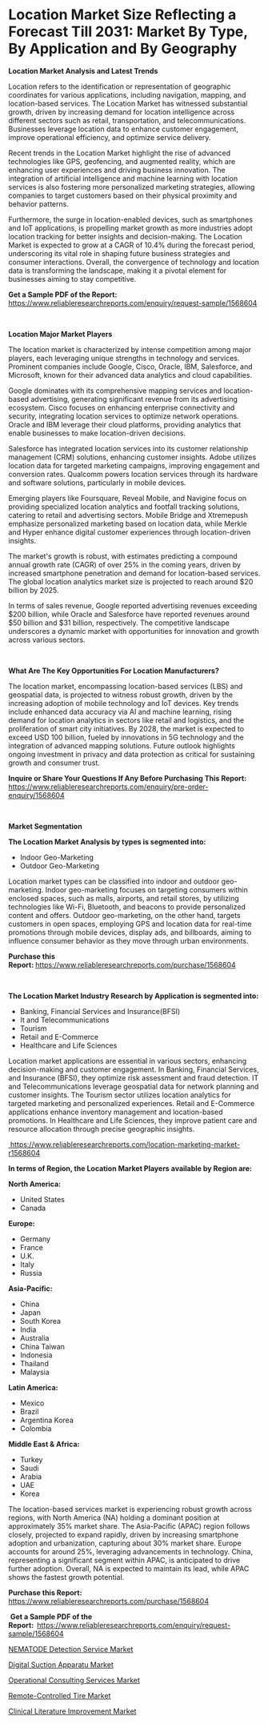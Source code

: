 <p><h1>Location Market Size Reflecting a Forecast Till 2031: Market By Type, By Application and By Geography</h1></p><p><strong>Location Market Analysis and Latest Trends</strong></p>
<p><p>Location refers to the identification or representation of geographic coordinates for various applications, including navigation, mapping, and location-based services. The Location Market has witnessed substantial growth, driven by increasing demand for location intelligence across different sectors such as retail, transportation, and telecommunications. Businesses leverage location data to enhance customer engagement, improve operational efficiency, and optimize service delivery.</p><p>Recent trends in the Location Market highlight the rise of advanced technologies like GPS, geofencing, and augmented reality, which are enhancing user experiences and driving business innovation. The integration of artificial intelligence and machine learning with location services is also fostering more personalized marketing strategies, allowing companies to target customers based on their physical proximity and behavior patterns.</p><p>Furthermore, the surge in location-enabled devices, such as smartphones and IoT applications, is propelling market growth as more industries adopt location tracking for better insights and decision-making. The Location Market is expected to grow at a CAGR of 10.4% during the forecast period, underscoring its vital role in shaping future business strategies and consumer interactions. Overall, the convergence of technology and location data is transforming the landscape, making it a pivotal element for businesses aiming to stay competitive.</p></p>
<p><strong>Get a Sample PDF of the Report:&nbsp;</strong> <a href="https://www.reliableresearchreports.com/enquiry/request-sample/1568604?utm_campaign=83&utm_medium=2&utm_source=Github&utm_content=ia&utm_term=28122024&utm_id=location">https://www.reliableresearchreports.com/enquiry/request-sample/1568604</a></p>
<p>&nbsp;</p>
<p><strong>Location Major Market Players</strong></p>
<p><p>The location market is characterized by intense competition among major players, each leveraging unique strengths in technology and services. Prominent companies include Google, Cisco, Oracle, IBM, Salesforce, and Microsoft, known for their advanced data analytics and cloud capabilities.</p><p>Google dominates with its comprehensive mapping services and location-based advertising, generating significant revenue from its advertising ecosystem. Cisco focuses on enhancing enterprise connectivity and security, integrating location services to optimize network operations. Oracle and IBM leverage their cloud platforms, providing analytics that enable businesses to make location-driven decisions.</p><p>Salesforce has integrated location services into its customer relationship management (CRM) solutions, enhancing customer insights. Adobe utilizes location data for targeted marketing campaigns, improving engagement and conversion rates. Qualcomm powers location services through its hardware and software solutions, particularly in mobile devices.</p><p>Emerging players like Foursquare, Reveal Mobile, and Navigine focus on providing specialized location analytics and footfall tracking solutions, catering to retail and advertising sectors. Mobile Bridge and Xtremepush emphasize personalized marketing based on location data, while Merkle and Hyper enhance digital customer experiences through location-driven insights.</p><p>The market's growth is robust, with estimates predicting a compound annual growth rate (CAGR) of over 25% in the coming years, driven by increased smartphone penetration and demand for location-based services. The global location analytics market size is projected to reach around $20 billion by 2025.</p><p>In terms of sales revenue, Google reported advertising revenues exceeding $200 billion, while Oracle and Salesforce have reported revenues around $50 billion and $31 billion, respectively. The competitive landscape underscores a dynamic market with opportunities for innovation and growth across various sectors.</p></p>
<p>&nbsp;</p>
<p><strong>What Are The Key Opportunities For Location Manufacturers?</strong></p>
<p><p>The location market, encompassing location-based services (LBS) and geospatial data, is projected to witness robust growth, driven by the increasing adoption of mobile technology and IoT devices. Key trends include enhanced data accuracy via AI and machine learning, rising demand for location analytics in sectors like retail and logistics, and the proliferation of smart city initiatives. By 2028, the market is expected to exceed USD 100 billion, fueled by innovations in 5G technology and the integration of advanced mapping solutions. Future outlook highlights ongoing investment in privacy and data protection as critical for sustaining growth and consumer trust.</p></p>
<p><strong>Inquire or Share Your Questions If Any Before Purchasing This Report:</strong> <a href="https://www.reliableresearchreports.com/enquiry/pre-order-enquiry/1568604?utm_campaign=83&utm_medium=2&utm_source=Github&utm_content=ia&utm_term=28122024&utm_id=location">https://www.reliableresearchreports.com/enquiry/pre-order-enquiry/1568604</a></p>
<p>&nbsp;</p>
<p><strong>Market Segmentation</strong></p>
<p><strong>The Location Market Analysis by types is segmented into:</strong></p>
<p><ul><li>Indoor Geo-Marketing</li><li>Outdoor Geo-Marketing</li></ul></p>
<p><p>Location market types can be classified into indoor and outdoor geo-marketing. Indoor geo-marketing focuses on targeting consumers within enclosed spaces, such as malls, airports, and retail stores, by utilizing technologies like Wi-Fi, Bluetooth, and beacons to provide personalized content and offers. Outdoor geo-marketing, on the other hand, targets customers in open spaces, employing GPS and location data for real-time promotions through mobile devices, display ads, and billboards, aiming to influence consumer behavior as they move through urban environments.</p></p>
<p><strong>Purchase this Report:&nbsp;</strong><a href="https://www.reliableresearchreports.com/purchase/1568604?utm_campaign=83&utm_medium=2&utm_source=Github&utm_content=ia&utm_term=28122024&utm_id=location">https://www.reliableresearchreports.com/purchase/1568604</a></p>
<p>&nbsp;</p>
<p><strong>The Location Market Industry Research by Application is segmented into:</strong></p>
<p><ul><li>Banking, Financial Services and Insurance(BFSI)</li><li>It and Telecommunications</li><li>Tourism</li><li>Retail and E-Commerce</li><li>Healthcare and Life Sciences</li></ul></p>
<p><p>Location market applications are essential in various sectors, enhancing decision-making and customer engagement. In Banking, Financial Services, and Insurance (BFSI), they optimize risk assessment and fraud detection. IT and Telecommunications leverage geospatial data for network planning and customer insights. The Tourism sector utilizes location analytics for targeted marketing and personalized experiences. Retail and E-Commerce applications enhance inventory management and location-based promotions. In Healthcare and Life Sciences, they improve patient care and resource allocation through precise geographic insights.</p></p>
<p><a href="https://www.reliableresearchreports.com/location-marketing-market-r1568604?utm_campaign=83&utm_medium=2&utm_source=Github&utm_content=ia&utm_term=28122024&utm_id=location">&nbsp;https://www.reliableresearchreports.com/location-marketing-market-r1568604</a></p>
<p><strong>In terms of Region, the Location Market Players available by Region are:</strong></p>
<p>
    <p> <strong> North America: </strong>
        <ul>
            <li>United States</li>
            <li>Canada</li>
        </ul>
        </p> 
    <p> <strong> Europe: </strong>
        <ul>
            <li>Germany</li>
            <li>France</li>
            <li>U.K.</li>
            <li>Italy</li>
            <li>Russia</li>
        </ul>
        </p> 
    <p> <strong> Asia-Pacific: </strong>
        <ul>
            <li>China</li>
            <li>Japan</li>
            <li>South Korea</li>
            <li>India</li>
            <li>Australia</li>
            <li>China Taiwan</li>
            <li>Indonesia</li>
            <li>Thailand</li>
            <li>Malaysia</li>
        </ul>
        </p> 
    <p> <strong> Latin America: </strong>
        <ul>
            <li>Mexico</li>
            <li>Brazil</li>
            <li>Argentina Korea</li>
            <li>Colombia</li>
        </ul>
        </p> 
    <p> <strong> Middle East & Africa: </strong>
        <ul>
            <li>Turkey</li>
            <li>Saudi</li>
            <li>Arabia</li>
            <li>UAE</li>
            <li>Korea</li>
        </ul>
    </p>
    </p>
<p><p>The location-based services market is experiencing robust growth across regions, with North America (NA) holding a dominant position at approximately 35% market share. The Asia-Pacific (APAC) region follows closely, projected to expand rapidly, driven by increasing smartphone adoption and urbanization, capturing about 30% market share. Europe accounts for around 25%, leveraging advancements in technology. China, representing a significant segment within APAC, is anticipated to drive further adoption. Overall, NA is expected to maintain its lead, while APAC shows the fastest growth potential.</p></p>
<p><strong>Purchase this Report: </strong><a href="https://www.reliableresearchreports.com/purchase/1568604?utm_campaign=83&utm_medium=2&utm_source=Github&utm_content=ia&utm_term=28122024&utm_id=location">https://www.reliableresearchreports.com/purchase/1568604</a></p>
<p>&nbsp;<strong>Get a Sample PDF of the Report:&nbsp;&nbsp;</strong><a href="https://www.reliableresearchreports.com/enquiry/request-sample/1568604?utm_campaign=83&utm_medium=2&utm_source=Github&utm_content=ia&utm_term=28122024&utm_id=location">https://www.reliableresearchreports.com/enquiry/request-sample/1568604</a></p>
<p><strong></strong></p>
<p><p><a href="https://github.com/tasiahtahathorn/Market-Research-Report-List-1/blob/main/nematode-detection-service-market.md?utm_campaign=83&utm_medium=2&utm_source=Github&utm_content=ia&utm_term=28122024&utm_id=location">NEMATODE Detection Service Market</a></p><p><a href="https://github.com/jeastefanowicz7816/Market-Research-Report-List-1/blob/main/digital-suction-apparatu-market.md?utm_campaign=83&utm_medium=2&utm_source=Github&utm_content=ia&utm_term=28122024&utm_id=location">Digital Suction Apparatu Market</a></p><p><a href="https://github.com/tambraunrue691969/Market-Research-Report-List-1/blob/main/operational-consulting-services-market.md?utm_campaign=83&utm_medium=2&utm_source=Github&utm_content=ia&utm_term=28122024&utm_id=location">Operational Consulting Services Market</a></p><p><a href="https://github.com/oslieselotte2192/Market-Research-Report-List-1/blob/main/remote-controlled-tire-market.md?utm_campaign=83&utm_medium=2&utm_source=Github&utm_content=ia&utm_term=28122024&utm_id=location">Remote-Controlled Tire Market</a></p><p><a href="https://github.com/tona7vba/Market-Research-Report-List-1/blob/main/clinical-literature-improvement-market.md?utm_campaign=83&utm_medium=2&utm_source=Github&utm_content=ia&utm_term=28122024&utm_id=location">Clinical Literature Improvement Market</a></p></p>